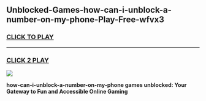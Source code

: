 
## Unblocked-Games-how-can-i-unblock-a-number-on-my-phone-Play-Free-wfvx3
<h3>
<a href="https://premium76.site?title=how-can-i-unblock-a-number-on-my-phone&ref=18A1">CLICK TO PLAY</a></h3>
<hr>

<h3>
<a href="https://premium76.site?title=how-can-i-unblock-a-number-on-my-phone&ref=18A1">CLICK 2 PLAY</a>
  
</h3>

<a href="https://premium76.site?title=how-can-i-unblock-a-number-on-my-phone&ref=18A1"><img src="https://clearcache.store/games.png"></a>


**how-can-i-unblock-a-number-on-my-phone games unblocked: Your Gateway to Fun and Accessible Online Gaming**
